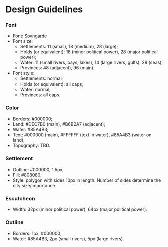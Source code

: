 # Design Guidelines

### Font

- Font: [Sovngarde](https://www.nexusmods.com/skyrimspecialedition/mods/386)
- Font size: 
  - Settlements: 11 (small), 18 (medium), 28 (large);
  - Holds (or equivalent): 18 (minor political power), 28 (major political power);
  - Water: 11 (small rivers, bays, lakes), 14 (large rivers, gulfs), 28 (seas);
  - Provinces: 48 (adjacent), 96 (main).
- Font style:
  - Settlements: normal;
  - Holds (or equivalent): all caps;
  - Water: normal;
  - Provinces: all caps.

### Color

- Borders: #000000;
- Land: #DEC7B0 (main), #B6B2A7 (adjacent);
- Water: #85A4B3;
- Text: #000000 (main), #FFFFFF (text in water), #85A4B3 (water on land);
- Topography: TBD.

### Settlement

- Outline: #000000, 1.5px;
- Fill: #808080;
- Style: polygon with sides 10px in length. Number of sides determine the city size/importance.

### Escutcheon

- Width: 32px (minor political power), 64px (major political power).

### Outline

- Borders: 1px, #000000;
- Water: #85A4B3, 2px (small rivers), 5px (large rivers).

